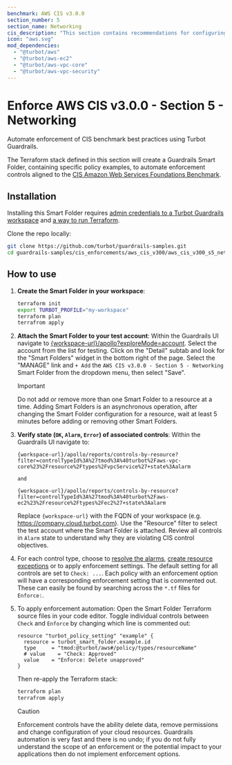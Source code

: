 ```yaml
---
benchmark: AWS CIS v3.0.0
section_number: 5
section_name: Networking
cis_description: "This section contains recommendations for configuring security-related aspects of AWS Virtual Private Cloud (VPC)."
icon: "aws.svg"
mod_dependencies:
  - "@turbot/aws"
  - "@turbot/aws-ec2"
  - "@turbot/aws-vpc-core"
  - "@turbot/aws-vpc-security"
---
```


# Enforce AWS CIS v3.0.0 - Section 5 - Networking

Automate enforcement of CIS benchmark best practices using Turbot Guardrails.

The Terraform stack defined in this section will create a Guardrails Smart Folder, containing specific policy examples, to automate enforcement controls aligned to the [CIS Amazon Web Services Foundations Benchmark](https://docs.aws.amazon.com/securityhub/latest/userguide/cis-aws-foundations-benchmark.html).

## Installation

Installing this Smart Folder requires [admin credentials to a Turbot Guardrails workspace](https://turbot.com/guardrails/docs/guides/iam/access-keys) and [a way to run Terraform](https://turbot.com/guardrails/docs/7-minute-labs/terraform).

Clone the repo locally:

```sh
git clone https://github.com/turbot/guardrails-samples.git
cd guardrails-samples/cis_enforcements/aws_cis_v300/aws_cis_v300_s5_networking
```

## How to use

1. __Create the Smart Folder in your workspace__:

    ```sh
    terraform init
    export TURBOT_PROFILE="my-workspace"
    terraform plan 
    terrafrom apply
    ```

1. __Attach the Smart Folder to your test account__: Within the Guardrails UI navigate to [{workspace-url}/apollo?exploreMode=account](#). Select the account from the list for testing. Click on the "Detail" subtab and look for the "Smart Folders" widget in the bottom right of the page. Select the "MANAGE" link and `+ Add` the `AWS CIS v3.0.0 - Section 5 - Networking` Smart Folder from the dropdown menu, then select "Save".
    > [!IMPORTANT]
    > Do not add or remove more than one Smart Folder to a resource at a time. Adding Smart Folders is an asynchronous operation, after changing the Smart Folder configuration for a resource, wait at least 5 minutes before adding or removing other Smart Folders.

1. __Verify state (`OK`, `Alarm`, `Error`) of associated controls__: Within the Guardrails UI navigate to: 
    ```
    {workspace-url}/apollo/reports/controls-by-resource?filter=controlTypeId%3A%27tmod%3A%40turbot%2Faws-vpc-core%23%2Fresource%2Ftypes%2FvpcService%27+state%3Aalarm
    
    and 
    
    {workspace-url}/apollo/reports/controls-by-resource?filter=controlTypeId%3A%27tmod%3A%40turbot%2Faws-ec2%23%2Fresource%2Ftypes%2Fec2%27+state%3Aalarm
    ```
    Replace `{workspace-url}` with the FQDN of your workspace (e.g. https://company.cloud.turbot.com). Use the "Resource" filter to select the test account where the Smart Folder is attached. Review all controls in `Alarm` state to understand why they are violating CIS control objectives.

1. For each control type, choose to [resolve the alarms](https://turbot.com/guardrails/docs/guides/quick-actions), [create resource exceptions](https://turbot.com/guardrails/docs/getting-started/activity-exceptions#manual-policy-exceptions) or to apply enforcement settings. The default setting for all controls are set to `Check: ...`. Each policy with an enforcement option will have a corresponding enforcement setting that is commented out. These can easily be found by searching across the `*.tf` files for `Enforce:`.
1. To apply enforcement automation: Open the Smart Folder Terraform source files in your code editor. Toggle individual controls between `Check` and `Enforce` by changing which line is commented out:

    ```hcl
    resource "turbot_policy_setting" "example" {
      resource = turbot_smart_folder.example.id
      type     = "tmod:@turbot/aws#/policy/types/resourceName"
      # value    = "Check: Approved"
      value    = "Enforce: Delete unapproved"
    }
    ```

    Then re-apply the Terraform stack:

    ```sh
    terraform plan 
    terrafrom apply
    ```

    > [!CAUTION]
    > Enforcement controls have the ability delete data, remove permissions and change configuration of your cloud resources. Guardrails automation is very fast and there is no undo; if you do not fully understand the scope of an enforcement or the potential impact to your applications then do not implement enforcement options.
